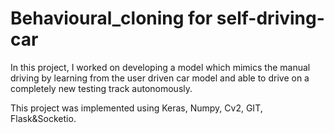 # Behavioural_cloning for self-driving-car
In this project, I worked on developing a model which mimics the manual driving by learning from the user driven car model and able to drive on a completely new testing track autonomously.

This project was implemented using Keras, Numpy, Cv2, GIT, Flask&Socketio.
